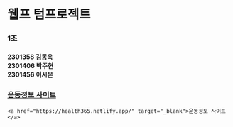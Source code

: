 # 웹프 텀프로젝트
### 1조
#### 2301358 김동욱<br>2301406 박주현<br>2301456 이시온
### [운동정보 사이트](https://health365.netlify.app/)
```
<a href="https://health365.netlify.app/" target="_blank">운동정보 사이트</a>
```

